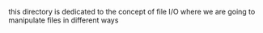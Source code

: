 this directory is dedicated to the concept of file I/O where we are going to manipulate files in different ways
